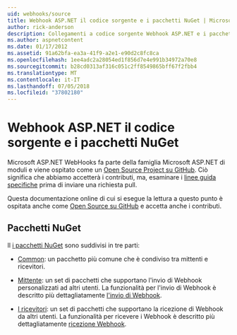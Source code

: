```yaml
---
uid: webhooks/source
title: Webhook ASP.NET il codice sorgente e i pacchetti NuGet | Microsoft Docs
author: rick-anderson
description: Collegamenti a codice sorgente Webhook ASP.NET e i pacchetti NuGet
ms.author: aspnetcontent
ms.date: 01/17/2012
ms.assetid: 91a62bfa-ea3a-41f9-a2e1-e90d2c8fc8ca
ms.openlocfilehash: 1ee4adc2a28054ed1f856d7e4e991b34972a70e8
ms.sourcegitcommit: b28cd0313af316c051c2ff8549865bff67f2fbb4
ms.translationtype: MT
ms.contentlocale: it-IT
ms.lasthandoff: 07/05/2018
ms.locfileid: "37802180"
---
```

# <a name="aspnet-webhooks-source-code-and-nuget-packages"></a>Webhook ASP.NET il codice sorgente e i pacchetti NuGet

Microsoft ASP.NET WebHooks fa parte della famiglia Microsoft ASP.NET di moduli e viene ospitato come un [Open Source Project su GitHub](https://github.com/aspnet/WebHooks). Ciò significa che abbiamo accetterà i contributi, ma, esaminare i [linee guida specifiche](https://github.com/aspnet/Home/blob/master/CONTRIBUTING.md) prima di inviare una richiesta pull.

Questa documentazione online di cui si esegue la lettura a questo punto è ospitata anche come [Open Source su GitHub](http://docs.asp.net/en/latest/contribute/style-guide.html#style-guide) e accetta anche i contributi.

## <a name="nuget-packages"></a>Pacchetti NuGet

Il [i pacchetti NuGet](https://nuget.org/packages?q=Microsoft.AspNet.WebHooks) sono suddivisi in tre parti:

* [Common](https://www.nuget.org/packages?q=Microsoft.AspNet.WebHooks.Common): un pacchetto più comune che è condiviso tra mittenti e ricevitori.

* [Mittente](https://www.nuget.org/packages?q=Microsoft.AspNet.WebHooks.Custom): un set di pacchetti che supportano l'invio di Webhook personalizzati ad altri utenti. La funzionalità per l'invio di Webhook è descritto più dettagliatamente [l'invio di Webhook](sending/index.md).

* [I ricevitori](https://www.nuget.org/packages?q=Microsoft.AspNet.WebHooks.Receivers): un set di pacchetti che supportano la ricezione di Webhook da altri utenti. La funzionalità per ricevere i Webhook è descritto più dettagliatamente [ricezione Webhook](receiving/index.md).
